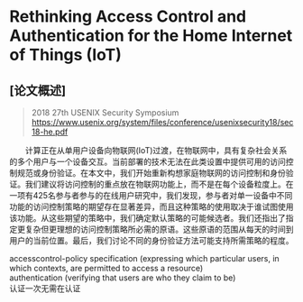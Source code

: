 # Rethinking Access Control and Authentication for the Home Internet of Things (IoT)
## [论文概述]
>2018 27th USENIX Security Symposium
https://www.usenix.org/system/files/conference/usenixsecurity18/sec18-he.pdf

&emsp;&emsp;计算正在从单用户设备向物联网(IoT)过渡，在物联网中，具有复杂社会关系的多个用户与一个设备交互。当前部署的技术无法在此类设置中提供可用的访问控制规范或身份验证。在本文中，我们开始重新构想家庭物联网的访问控制和身份验证。我们建议将访问控制的重点放在物联网功能上，而不是在每个设备粒度上。在一项有425名参与者参与的在线用户研究中，我们发现，参与者对单一设备中不同功能的访问控制策略的期望存在显著差异，而且这种策略的使用取决于谁试图使用该功能。从这些期望的策略中，我们确定默认策略的可能候选者。我们还指出了指定更复杂但更理想的访问控制策略所必需的原语。这些原语的范围从每天的时间到用户的当前位置。最后，我们讨论不同的身份验证方法可能支持所需策略的程度。  

accesscontrol-policy specification (expressing which particular users, in which contexts, are permitted to access a resource)   
authentication (verifying that users are who they claim to be)  
认证一次无需在认证
